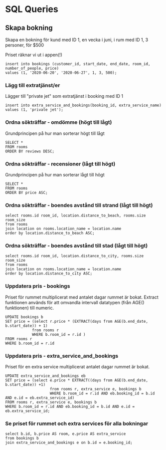 # SQL Queries

## Skapa bokning

Skapa en bokning för kund med ID 1, en vecka i juni, i rum med ID 1, 3 personer, för $500

Priset räknar vi ut i appen(!)

```
insert into bookings (customer_id, start_date, end_date, room_id, number_of_people, price)
values (1, '2020-06-20', '2020-06-27', 1, 3, 500);
```


### Lägg till extratjänst/er

Lägger till "private jet" som extratjänst i booking med ID 1

```
insert into extra_service_and_bookings(booking_id, extra_service_name)
values (1, 'private jet');
```


### Ordna sökträffar - omdömme (högt till lågt)

Grundprincipen på hur man sorterar högt till lågt

```
SELECT * 
FROM rooms
ORDER BY reviews DESC;
```


### Ordna sökträffar - recensioner (lågt till högt)

Grundprincipen på hur man sorterar lågt till högt
```
SELECT *
FROM rooms
ORDER BY price ASC;
```


### Ordna sökträffar - boendes avstånd till strand (lågt till högt)
```
select rooms.id room_id, location.distance_to_beach, rooms.size room_size
from rooms
join location on rooms.location_name = location.name
order by location.distance_to_beach ASC;
```


### Ordna sökträffar - boendes avstånd till stad (lågt till högt)
```
select rooms.id room_id, location.distance_to_city, rooms.size room_size
from rooms
join location on rooms.location_name = location.name
order by location.distance_to_city ASC;
```


### Uppdatera pris - bookings

Priset för rummet multiplicerat med antalet dagar rummet är bokat. 
Extract funktionen används för att omvandla intervall datatypen (från AGE() funktionen) till numeric.
```
UPDATE bookings b
SET price = (select r.price * (EXTRACT(days from AGE(b.end_date, b.start_date)) + 1)
			from rooms r
			WHERE b.room_id = r.id )
FROM rooms r
WHERE b.room_id = r.id 
```


### Uppdatera pris - extra_service_and_bookings

Priset för en extra service multiplicerat antalet dagar rummet är bokat.
```
UPDATE extra_service_and_bookings eb
SET price = (select e.price * EXTRACT((days from AGE(b.end_date, b.start_date)) +1)
					from rooms r, extra_service e, bookings b
					WHERE b.room_id = r.id AND eb.booking_id = b.id AND e.id = eb.extra_service_id)
FROM rooms r, extra_service e, bookings b
WHERE b.room_id = r.id AND eb.booking_id = b.id AND e.id = eb.extra_service_id;
```


### Se priset för rummet och extra services för alla bokningar 

```
select b.id, b.price AS room, e.price AS extra_service
from bookings b
join extra_service_and_bookings e on b.id = e.booking_id;
```
